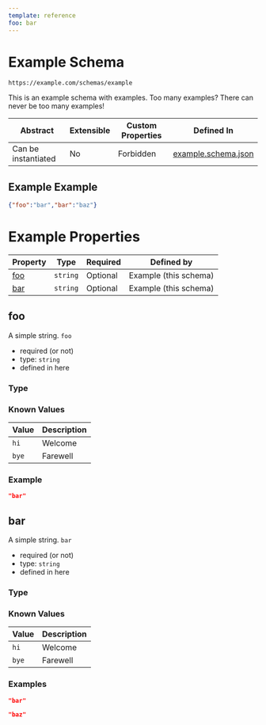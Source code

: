 ```yaml
---
template: reference
foo: bar
---
```


# Example Schema

```
https://example.com/schemas/example
```

This is an example schema with examples. Too many examples? There can never be too many examples!

| Abstract | Extensible | Custom Properties | Defined In |
|----------|------------|-------------------|------------|
| Can be instantiated | No | Forbidden | [example.schema.json](example.schema.json) |

## Example Example
```json
{"foo":"bar","bar":"baz"}
```

# Example Properties

| Property | Type | Required | Defined by |
|----------|------|----------|------------|
| [foo](#foo) | `string` | Optional | Example (this schema) |
| [bar](#bar) | `string` | Optional | Example (this schema) |

## foo

A simple string.
`foo`
* required (or not)
* type: `string`
* defined in here
### Type

### Known Values

| Value | Description |
|-------|-------------|
| `hi`  | Welcome     |
| `bye` | Farewell    |

### Example

```json
"bar"
```


## bar

A simple string.
`bar`
* required (or not)
* type: `string`
* defined in here
### Type

### Known Values

| Value | Description |
|-------|-------------|
| `hi`  | Welcome     |
| `bye` | Farewell    |

### Examples

```json
"bar"
```

```json
"baz"
```


